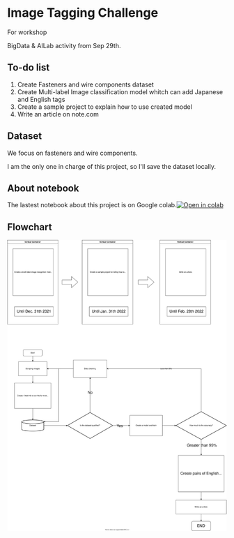# Image Tagging Challenge
For workshop

BigData & AILab activity from Sep 29th.

## To-do list
1. Create Fasteners and wire components dataset
2. Create Multi-label Image classification model whitch can add Japanese and English tags
3. Create a sample project to explain how to use created model
4. Write an article on note.com

## Dataset
We focus on fasteners and wire components.

I am the only one in charge of this project, so I'll save the dataset locally.

## About notebook
The lastest notebook about this project is on Google colab.[![Open in colab](https://colab.research.google.com/assets/colab-badge.svg)](https://colab.research.google.com/drive/1aT0aiAXFJDaW-c9EwMvp66g7KtBhHtpE?usp=sharing)

## Flowchart
![diagram](./notebooks/resources/ImageRecognitionChallenge.drawio.svg)
